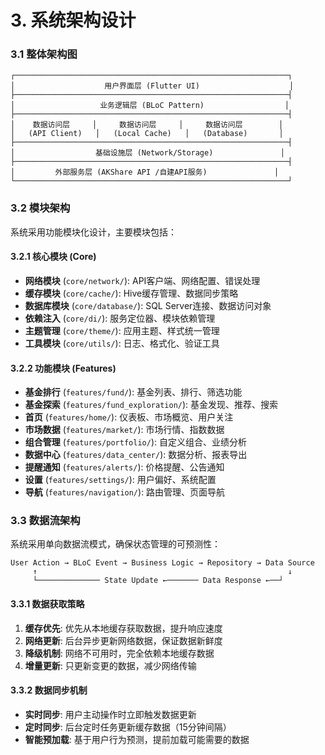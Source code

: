 # 3. 系统架构设计

### 3.1 整体架构图
```
┌─────────────────────────────────────────────────────────────┐
│                    用户界面层 (Flutter UI)                    │
├─────────────────────────────────────────────────────────────┤
│                   业务逻辑层 (BLoC Pattern)                  │
├─────────────────────────────────────────────────────────────┤
│    数据访问层     │     数据访问层     │     数据访问层        │
│   (API Client)   │   (Local Cache)   │   (Database)       │
├─────────────────────────────────────────────────────────────┤
│                  基础设施层 (Network/Storage)               │
├─────────────────────────────────────────────────────────────┤
│         外部服务层 (AKShare API /自建API服务)               │
└─────────────────────────────────────────────────────────────┘
```

### 3.2 模块架构
系统采用功能模块化设计，主要模块包括：

#### 3.2.1 核心模块 (Core)
- **网络模块** (`core/network/`): API客户端、网络配置、错误处理
- **缓存模块** (`core/cache/`): Hive缓存管理、数据同步策略
- **数据库模块** (`core/database/`): SQL Server连接、数据访问对象
- **依赖注入** (`core/di/`): 服务定位器、模块依赖管理
- **主题管理** (`core/theme/`): 应用主题、样式统一管理
- **工具模块** (`core/utils/`): 日志、格式化、验证工具

#### 3.2.2 功能模块 (Features)
- **基金排行** (`features/fund/`): 基金列表、排行、筛选功能
- **基金探索** (`features/fund_exploration/`): 基金发现、推荐、搜索
- **首页** (`features/home/`): 仪表板、市场概览、用户关注
- **市场数据** (`features/market/`): 市场行情、指数数据
- **组合管理** (`features/portfolio/`): 自定义组合、业绩分析
- **数据中心** (`features/data_center/`): 数据分析、报表导出
- **提醒通知** (`features/alerts/`): 价格提醒、公告通知
- **设置** (`features/settings/`): 用户偏好、系统配置
- **导航** (`features/navigation/`): 路由管理、页面导航

### 3.3 数据流架构
系统采用单向数据流模式，确保状态管理的可预测性：

```
User Action → BLoC Event → Business Logic → Repository → Data Source
     ↑                                                        ↓
     └────────────── State Update ←─────── Data Response ←──┘
```

#### 3.3.1 数据获取策略
1. **缓存优先**: 优先从本地缓存获取数据，提升响应速度
2. **网络更新**: 后台异步更新网络数据，保证数据新鲜度
3. **降级机制**: 网络不可用时，完全依赖本地缓存数据
4. **增量更新**: 只更新变更的数据，减少网络传输

#### 3.3.2 数据同步机制
- **实时同步**: 用户主动操作时立即触发数据更新
- **定时同步**: 后台定时任务更新缓存数据（15分钟间隔）
- **智能预加载**: 基于用户行为预测，提前加载可能需要的数据
